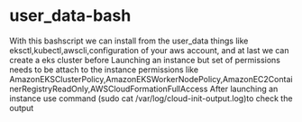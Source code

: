 # user_data-bash
With this bashscript we can install from the user_data things like eksctl,kubectl,awscli,configuration of your aws account, and at last we can create a eks cluster before Launching an instance but set of permissions needs to be attach to the instance permissions like AmazonEKSClusterPolicy,AmazonEKSWorkerNodePolicy,AmazonEC2ContainerRegistryReadOnly,AWSCloudFormationFullAccess 
After launching an instance use command (sudo cat /var/log/cloud-init-output.log)to check the output
